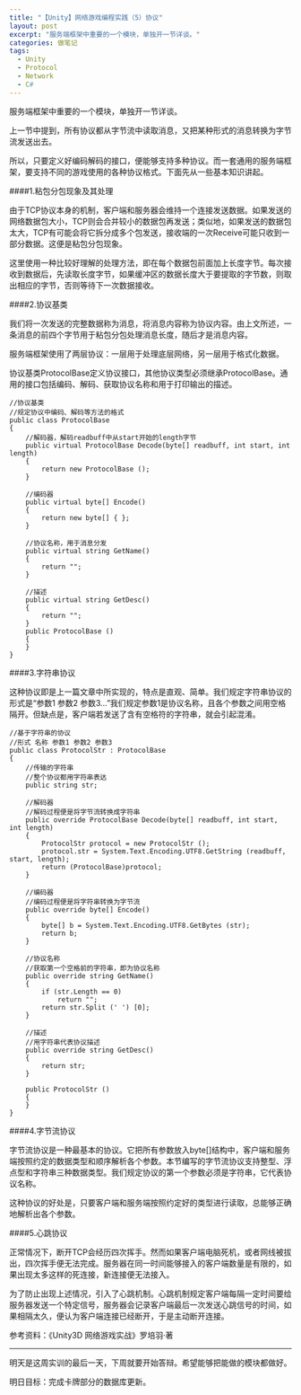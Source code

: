 ```yaml
---
title: "【Unity】网络游戏编程实践（5）协议"
layout: post
excerpt: "服务端框架中重要的一个模块，单独开一节详谈。"
categories: 做笔记
tags:
  - Unity
  - Protocol
  - Network
  - C#
---
```


服务端框架中重要的一个模块，单独开一节详谈。

上一节中提到，所有协议都从字节流中读取消息，又把某种形式的消息转换为字节流发送出去。

所以，只要定义好编码解码的接口，便能够支持多种协议。而一套通用的服务端框架，要支持不同的游戏使用的各种协议格式。下面先从一些基本知识讲起。

####1.粘包分包现象及其处理

由于TCP协议本身的机制，客户端和服务器会维持一个连接发送数据。如果发送的网络数据包大小，TCP则会合并较小的数据包再发送；类似地，如果发送的数据包太大，TCP有可能会将它拆分成多个包发送，接收端的一次Receive可能只收到一部分数据。这便是粘包分包现象。

这里使用一种比较好理解的处理方法，即在每个数据包前面加上长度字节。每次接收到数据后，先读取长度字节，如果缓冲区的数据长度大于要提取的字节数，则取出相应的字节，否则等待下一次数据接收。

####2.协议基类

我们将一次发送的完整数据称为消息，将消息内容称为协议内容。由上文所述，一条消息的前四个字节用于粘包分包处理消息长度，随后才是消息内容。

服务端框架使用了两层协议：一层用于处理底层网络，另一层用于格式化数据。

协议基类ProtocolBase定义协议接口，其他协议类型必须继承ProtocolBase。通用的接口包括编码、解码、获取协议名称和用于打印输出的描述。

```
//协议基类
//规定协议中编码、解码等方法的格式
public class ProtocolBase
{
	//解码器，解码readbuff中从start开始的length字节
	public virtual ProtocolBase Decode(byte[] readbuff, int start, int length)
	{
		return new ProtocolBase ();
	}

	//编码器
	public virtual byte[] Encode()
	{
		return new byte[] { };
	}

	//协议名称，用于消息分发
	public virtual string GetName()
	{
		return "";
	}

	//描述
	public virtual string GetDesc()
	{
		return "";
	}
	public ProtocolBase ()
	{
	}
}
```

####3.字符串协议

这种协议即是上一篇文章中所实现的，特点是直观、简单。我们规定字符串协议的形式是“参数1 参数2 参数3…”我们规定参数1是协议名称，且各个参数之间用空格隔开。但缺点是，客户端若发送了含有空格符的字符串，就会引起混淆。

```
//基于字符串的协议
//形式 名称 参数1 参数2 参数3
public class ProtocolStr : ProtocolBase
{
	//传输的字符串
	//整个协议都用字符串表达
	public string str;

	//解码器
	//解码过程便是将字节流转换成字符串
	public override ProtocolBase Decode(byte[] readbuff, int start, int length)
	{
		ProtocolStr protocol = new ProtocolStr ();
		protocol.str = System.Text.Encoding.UTF8.GetString (readbuff, start, length);
		return (ProtocolBase)protocol;
	}

	//编码器
	//编码过程便是将字符串转换为字节流
	public override byte[] Encode()
	{
		byte[] b = System.Text.Encoding.UTF8.GetBytes (str);
		return b;
	}

	//协议名称
	//获取第一个空格前的字符串，即为协议名称
	public override string GetName()
	{
		if (str.Length == 0)
			return "";
		return str.Split (' ') [0];
	}

	//描述
	//用字符串代表协议描述
	public override string GetDesc()
	{
		return str;
	}

	public ProtocolStr ()
	{
	}
}
```

####4.字节流协议

字节流协议是一种最基本的协议。它把所有参数放入byte[]结构中，客户端和服务端按照约定的数据类型和顺序解析各个参数。本节编写的字节流协议支持整型、浮点型和字符串三种数据类型。我们规定协议的第一个参数必须是字符串，它代表协议名称。

这种协议的好处是，只要客户端和服务端按照约定好的类型进行读取，总能够正确地解析出各个参数。

####5.心跳协议

正常情况下，断开TCP会经历四次挥手。然而如果客户端电脑死机，或者网线被拔出，四次挥手便无法完成。服务器在同一时间能够接入的客户端数量是有限的，如果出现太多这样的死连接，新连接便无法接入。

为了防止出现上述情况，引入了心跳机制。心跳机制规定客户端每隔一定时间要给服务器发送一个特定信号，服务器会记录客户端最后一次发送心跳信号的时间，如果相隔太久，便认为客户端连接已经断开，于是主动断开连接。

 

参考资料：《Unity3D 网络游戏实战》罗培羽·著

------

明天是这周实训的最后一天，下周就要开始答辩。希望能够把能做的模块都做好。

明日目标：完成卡牌部分的数据库更新。